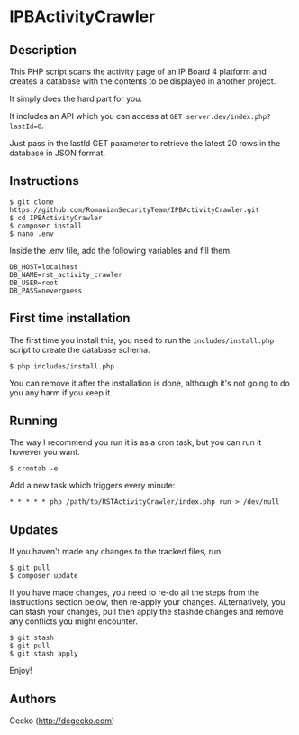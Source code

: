 # IPBActivityCrawler

Description
---

This PHP script scans the activity page of an IP Board 4 platform and creates a database with the contents to be displayed in another project.

It simply does the hard part for you.

It includes an API which you can access at `GET server.dev/index.php?lastId=0`.

Just pass in the lastId GET parameter to retrieve the latest 20 rows in the database in JSON format.

Instructions
---

```
$ git clone https://github.com/RomanianSecurityTeam/IPBActivityCrawler.git
$ cd IPBActivityCrawler
$ composer install
$ nano .env
```

Inside the .env file, add the following variables and fill them.

```
DB_HOST=localhost
DB_NAME=rst_activity_crawler
DB_USER=root
DB_PASS=neverguess
```

First time installation
---

The first time you install this, you need to run the `includes/install.php` script to create the database schema.

```
$ php includes/install.php
```

You can remove it after the installation is done, although it's not going to do you any harm if you keep it.

Running
---

The way I recommend you run it is as a cron task, but you can run it however you want.

```
$ crontab -e
```

Add a new task which triggers every minute:

```
* * * * * php /path/to/RSTActivityCrawler/index.php run > /dev/null
```

Updates
---

If you haven't made any changes to the tracked files, run:

```
$ git pull
$ composer update
```

If you have made changes, you need to re-do all the steps from the Instructions section below, then re-apply your changes. ALternatively, you can stash your changes, pull then apply the stashde changes and remove any conflicts you might encounter.

```
$ git stash
$ git pull
$ git stash apply
```

Enjoy!

Authors
---
Gecko (http://degecko.com)